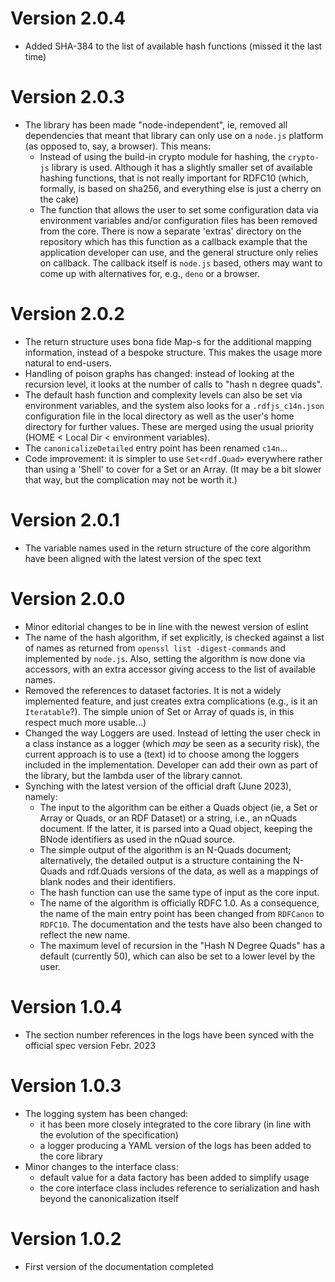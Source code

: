 # Version 2.0.4

- Added SHA-384 to the list of available hash functions (missed it the last time)


# Version 2.0.3

- The library has been made "node-independent", ie, removed all dependencies that meant that library can only use on a `node.js` platform (as opposed to, say, a browser). This means:
  - Instead of using the build-in crypto module for hashing, the `crypto-js` library is used. Although it has a slightly smaller set of available hashing functions, that is not really important for RDFC10 (which, formally, is based on sha256, and everything else is just a cherry on the cake)
  - The function that allows the user to set some configuration data via environment variables and/or configuration files has been removed from the core. There is now a separate 'extras' directory on the repository which has this function as a callback example that the application developer can use, and the general structure only relies on callback. The callback itself is `node.js` based, others may want to come up with alternatives for, e.g., `deno` or a browser.


# Version 2.0.2

- The return structure uses bona fide Map-s for the additional mapping information, instead of a bespoke structure. This makes the usage more natural to end-users.
- Handling of poison graphs has changed: instead of looking at the recursion level, it looks at the number of calls to "hash n degree quads".
- The default hash function and complexity levels can also be set via environment variables, and the system also looks for a `.rdfjs_c14n.json` configuration file in the local directory as well as the user's home directory for further values. These are merged using the usual priority (HOME < Local Dir < environment variables).
- The `canonicalizeDetailed` entry point has been renamed `c14n`...
- Code improvement: it is simpler to use `Set<rdf.Quad>` everywhere rather than using a 'Shell' to cover for a Set or an Array. (It may be a bit slower that way, but the complication may not be worth it.)

# Version 2.0.1

- The variable names used in the return structure of the core algorithm have been aligned with the latest version of the spec text

# Version 2.0.0

- Minor editorial changes to be in line with the newest version of eslint
- The name of the hash algorithm, if set explicitly, is checked against a list of names as returned from `openssl list -digest-commands` and implemented by `node.js`. Also, setting the algorithm is now done via accessors, with an extra accessor giving access to the list of available names.
- Removed the references to dataset factories. It is not a widely implemented feature, and just creates extra complications (e.g., is it an `Iteratable`?). The simple union of Set or Array of quads is, in this respect much more usable...)
- Changed the way Loggers are used. Instead of letting the user check in a class instance as a logger (which _may_ be seen as a security risk), the current approach is to use a (text) id to choose among the loggers included in the implementation. Developer can add their own as part of the library, but the lambda user of the library cannot.
- Synching with the latest version of the official draft (June 2023), namely:
  - The input to the algorithm can be either a Quads object (ie, a Set or Array or Quads, or an RDF Dataset) or a string, i.e., an nQuads document. If the latter, it is parsed into a Quad object, keeping the BNode identifiers as used in the nQuad source.
  - The simple output of the algorithm is an N-Quads document; alternatively, the detailed output is a structure containing the N-Quads and rdf.Quads versions of the data, as well as a mappings of blank nodes and their identifiers.
  - The hash function can use the same type of input as the core input.
  - The name of the algorithm is officially RDFC 1.0. As a consequence, the name of the main entry point has been changed from `RDFCanon` to `RDFC10`. The documentation and the tests have also been changed to reflect the new name.
  - The maximum level of recursion in the "Hash N Degree Quads" has a default (currently 50), which can also be set to a lower level by the user. 


# Version 1.0.4

- The section number references in the logs have been synced with the official spec version Febr. 2023

# Version 1.0.3

- The logging system has been changed:
  - it has been more closely integrated to the core library (in line with the evolution of the specification)
  - a logger producing a YAML version of the logs has been added to the core library
- Minor changes to the interface class:
  - default value for a data factory has been added to simplify usage
  - the core interface class includes reference to serialization and hash beyond the canonicalization itself

# Version 1.0.2

- First version of the documentation completed
